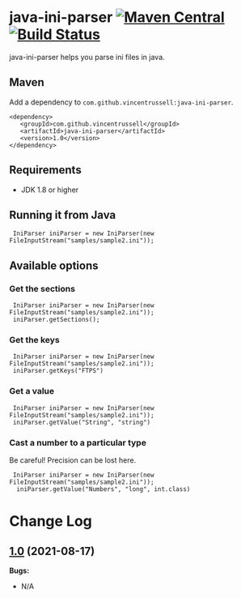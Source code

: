 # java-ini-parser [![Maven Central](https://img.shields.io/maven-central/v/com.github.vincentrussell/java-ini-parser.svg?label=Maven%20Central)](https://search.maven.org/search?q=g:%22com.github.vincentrussell%22%20AND%20a:%22java-ini-parser%22) [![Build Status](https://travis-ci.org/vincentrussell/java-ini-parser.svg?branch=master)](https://travis-ci.org/vincentrussell/java-ini-parser)

java-ini-parser helps you parse ini files in java.   

## Maven

Add a dependency to `com.github.vincentrussell:java-ini-parser`. 

```
<dependency>
   <groupId>com.github.vincentrussell</groupId>
   <artifactId>java-ini-parser</artifactId>
   <version>1.0</version>
</dependency>
```

## Requirements
- JDK 1.8 or higher

## Running it from Java

```
 IniParser iniParser = new IniParser(new FileInputStream("samples/sample2.ini"));
```

## Available options

### Get the sections

```
 IniParser iniParser = new IniParser(new FileInputStream("samples/sample2.ini"));
 iniParser.getSections();
```

### Get the keys

```
 IniParser iniParser = new IniParser(new FileInputStream("samples/sample2.ini"));
 iniParser.getKeys("FTPS")
```

### Get a value

```
 IniParser iniParser = new IniParser(new FileInputStream("samples/sample2.ini"));
 iniParser.getValue("String", "string")
```


### Cast a number to a particular type

Be careful!  Precision can be lost here.
```
 IniParser iniParser = new IniParser(new FileInputStream("samples/sample2.ini"));
  iniParser.getValue("Numbers", "long", int.class)
```

# Change Log

## [1.0](https://github.com/vincentrussell/java-ini-parser/tree/java-ini-parser-1.0) (2021-08-17)

**Bugs:**

- N/A